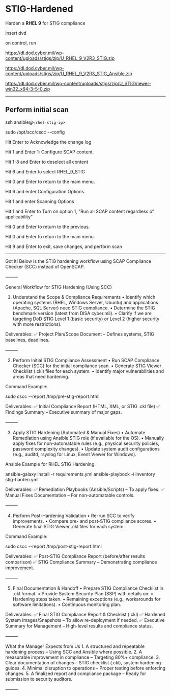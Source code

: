 # STIG-Hardened

Harden a **RHEL 9** for STIG compliance

insert dvd

on control, run 







https://dl.dod.cyber.mil/wp-content/uploads/stigs/zip/U_RHEL_9_V2R3_STIG.zip

https://dl.dod.cyber.mil/wp-content/uploads/stigs/zip/U_RHEL_9_V2R3_STIG_Ansible.zip

https://dl.dod.cyber.mil/wp-content/uploads/stigs/zip/U_STIGViewer-win32_x64-3-5-0.zip


---

## Perform initial scan

ssh ansible@`<rhel-stig-ip>`

sudo /opt/scc/cscc --config

Hit Enter to Acknowledge the change log

Hit 1 and Enter 1: Configure SCAP content.

Hit 1-8 and Enter to deselect all content

Hit 6 and Enter to select RHEL_9_STIG

Hit 0 and Enter to return to the main menu.

Hit 6 and enter Configuration Options.

Hit 1 and enter Scanning Options

Hit 1 and Enter to Turn on option 1, "Run all SCAP content regardless of applicability"

Hit 0 and Enter to return to the previous.

Hit 0 and Enter to return to the main menu.

Hit 9 and Enter to exit, save changes, and perform scan

---
Got it! Below is the STIG hardening workflow using SCAP Compliance Checker (SCC) instead of OpenSCAP.

⸻

General Workflow for STIG Hardening (Using SCC)

1. Understand the Scope & Compliance Requirements
	•	Identify which operating systems (RHEL, Windows Server, Ubuntu) and applications (Apache, SQL Server) need STIG compliance.
	•	Determine the STIG benchmark version (latest from DISA cyber.mil).
	•	Clarify if we are targeting DoD STIG Level 1 (basic security) or Level 2 (higher security with more restrictions).

Deliverables:
✅ Project Plan/Scope Document – Defines systems, STIG baselines, deadlines.

⸻

2. Perform Initial STIG Compliance Assessment
	•	Run SCAP Compliance Checker (SCC) for the initial compliance scan.
	•	Generate STIG Viewer Checklist (.ckl) files for each system.
	•	Identify major vulnerabilities and areas that need hardening.

Command Example:

sudo cscc --report /tmp/pre-stig-report.html

Deliverables:
✅ Initial Compliance Report (HTML, XML, or STIG .ckl file)
✅ Findings Summary – Executive summary of major gaps.

⸻

3. Apply STIG Hardening (Automated & Manual Fixes)
	•	Automate Remediation using Ansible STIG role (if available for the OS).
	•	Manually apply fixes for non-automatable rules (e.g., physical security policies, password complexity changes).
	•	Update system audit configurations (e.g., auditd, rsyslog for Linux, Event Viewer for Windows).

Ansible Example for RHEL STIG Hardening:

ansible-galaxy install -r requirements.yml
ansible-playbook -i inventory stig-harden.yml

Deliverables:
✅ Remediation Playbooks (Ansible/Scripts) – To apply fixes.
✅ Manual Fixes Documentation – For non-automatable controls.

⸻

4. Perform Post-Hardening Validation
	•	Re-run SCC to verify improvements.
	•	Compare pre- and post-STIG compliance scores.
	•	Generate final STIG Viewer .ckl files for each system.

Command Example:

sudo cscc --report /tmp/post-stig-report.html

Deliverables:
✅ Post-STIG Compliance Report (before/after results comparison)
✅ STIG Compliance Summary – Demonstrating compliance improvement.

⸻

5. Final Documentation & Handoff
	•	Prepare STIG Compliance Checklist in .ckl format.
	•	Provide System Security Plan (SSP) with details on:
	•	Hardening steps taken.
	•	Remaining exceptions (e.g., workarounds for software limitations).
	•	Continuous monitoring plan.

Deliverables:
✅ Final STIG Compliance Report & Checklist (.ckl)
✅ Hardened System Images/Snapshots – To allow re-deployment if needed.
✅ Executive Summary for Management – High-level results and compliance status.

⸻

What the Manager Expects from Us
	1.	A structured and repeatable hardening process – Using SCC and Ansible where possible.
	2.	A measurable improvement in compliance – Targeting 80%+ compliance.
	3.	Clear documentation of changes – STIG checklist (.ckl), system hardening guides.
	4.	Minimal disruption to operations – Proper testing before enforcing changes.
	5.	A finalized report and compliance package – Ready for submission to security auditors.

⸻

